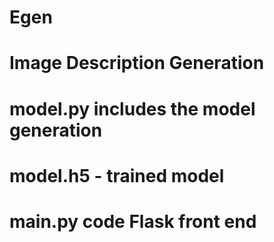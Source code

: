 # Egen
# Image Description Generation
# model.py includes the model generation

# model.h5 - trained model
# main.py code Flask front end
